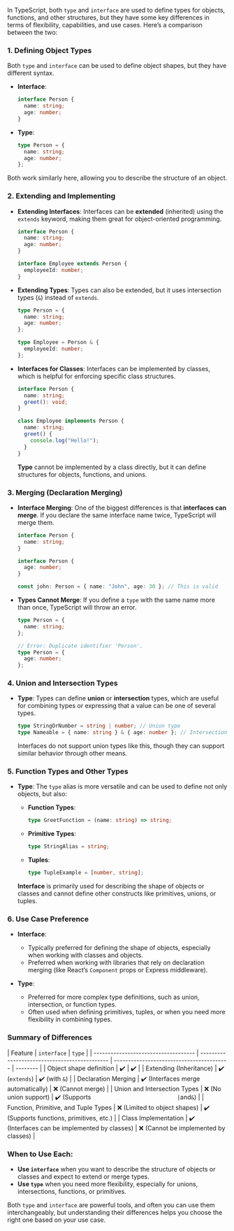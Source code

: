 In TypeScript, both `type` and `interface` are used to define types for objects, functions, and other structures, but they have some key differences in terms of flexibility, capabilities, and use cases. Here’s a comparison between the two:

### 1. **Defining Object Types**

Both `type` and `interface` can be used to define object shapes, but they have different syntax.

- **Interface**:

  ```typescript
  interface Person {
    name: string;
    age: number;
  }
  ```

- **Type**:

  ```typescript
  type Person = {
    name: string;
    age: number;
  };
  ```

Both work similarly here, allowing you to describe the structure of an object.

### 2. **Extending and Implementing**

- **Extending Interfaces**: Interfaces can be **extended** (inherited) using the `extends` keyword, making them great for object-oriented programming.

  ```typescript
  interface Person {
    name: string;
    age: number;
  }

  interface Employee extends Person {
    employeeId: number;
  }
  ```

- **Extending Types**: Types can also be extended, but it uses intersection types (`&`) instead of `extends`.

  ```typescript
  type Person = {
    name: string;
    age: number;
  };

  type Employee = Person & {
    employeeId: number;
  };
  ```

- **Interfaces for Classes**: Interfaces can be implemented by classes, which is helpful for enforcing specific class structures.

  ```typescript
  interface Person {
    name: string;
    greet(): void;
  }

  class Employee implements Person {
    name: string;
    greet() {
      console.log("Hello!");
    }
  }
  ```

  **Type** cannot be implemented by a class directly, but it can define structures for objects, functions, and unions.

### 3. **Merging (Declaration Merging)**

- **Interface Merging**: One of the biggest differences is that **interfaces can merge**. If you declare the same interface name twice, TypeScript will merge them.

  ```typescript
  interface Person {
    name: string;
  }

  interface Person {
    age: number;
  }

  const john: Person = { name: "John", age: 30 }; // This is valid
  ```

- **Types Cannot Merge**: If you define a `type` with the same name more than once, TypeScript will throw an error.

  ```typescript
  type Person = {
    name: string;
  };

  // Error: Duplicate identifier 'Person'.
  type Person = {
    age: number;
  };
  ```

### 4. **Union and Intersection Types**

- **Type**: Types can define **union** or **intersection** types, which are useful for combining types or expressing that a value can be one of several types.

  ```typescript
  type StringOrNumber = string | number; // Union type
  type Nameable = { name: string } & { age: number }; // Intersection type
  ```

  Interfaces do not support union types like this, though they can support similar behavior through other means.

### 5. **Function Types and Other Types**

- **Type**: The `type` alias is more versatile and can be used to define not only objects, but also:

  - **Function Types**:

    ```typescript
    type GreetFunction = (name: string) => string;
    ```

  - **Primitive Types**:

    ```typescript
    type StringAlias = string;
    ```

  - **Tuples**:

    ```typescript
    type TupleExample = [number, string];
    ```

  **Interface** is primarily used for describing the shape of objects or classes and cannot define other constructs like primitives, unions, or tuples.

### 6. **Use Case Preference**

- **Interface**:

  - Typically preferred for defining the shape of objects, especially when working with classes and objects.
  - Preferred when working with libraries that rely on declaration merging (like React’s `Component` props or Express middleware).

- **Type**:
  - Preferred for more complex type definitions, such as union, intersection, or function types.
  - Often used when defining primitives, tuples, or when you need more flexibility in combining types.

### Summary of Differences

| Feature                              | `interface`                                   | `type`                                    |
| ------------------------------------ | --------------------------------------------- | ----------------------------------------- | -------- |
| Object shape definition              | ✔️                                            | ✔️                                        |
| Extending (Inheritance)              | ✔️ (`extends`)                                | ✔️ (with `&`)                             |
| Declaration Merging                  | ✔️ (Interfaces merge automatically)           | ❌ (Cannot merge)                         |
| Union and Intersection Types         | ❌ (No union support)                         | ✔️ (Supports `                            | `and`&`) |
| Function, Primitive, and Tuple Types | ❌ (Limited to object shapes)                 | ✔️ (Supports functions, primitives, etc.) |
| Class Implementation                 | ✔️ (Interfaces can be implemented by classes) | ❌ (Cannot be implemented by classes)     |

### When to Use Each:

- **Use `interface`** when you want to describe the structure of objects or classes and expect to extend or merge types.
- **Use `type`** when you need more flexibility, especially for unions, intersections, functions, or primitives.

Both `type` and `interface` are powerful tools, and often you can use them interchangeably, but understanding their differences helps you choose the right one based on your use case.
